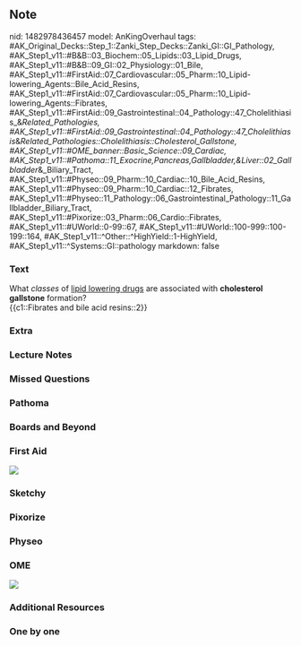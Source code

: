## Note
nid: 1482978436457
model: AnKingOverhaul
tags: #AK_Original_Decks::Step_1::Zanki_Step_Decks::Zanki_GI::GI_Pathology, #AK_Step1_v11::#B&B::03_Biochem::05_Lipids::03_Lipid_Drugs, #AK_Step1_v11::#B&B::09_GI::02_Physiology::01_Bile, #AK_Step1_v11::#FirstAid::07_Cardiovascular::05_Pharm::10_Lipid-lowering_Agents::Bile_Acid_Resins, #AK_Step1_v11::#FirstAid::07_Cardiovascular::05_Pharm::10_Lipid-lowering_Agents::Fibrates, #AK_Step1_v11::#FirstAid::09_Gastrointestinal::04_Pathology::47_Cholelithiasis_&_Related_Pathologies, #AK_Step1_v11::#FirstAid::09_Gastrointestinal::04_Pathology::47_Cholelithiasis_&_Related_Pathologies::Cholelithiasis::Cholesterol_Gallstone, #AK_Step1_v11::#OME_banner::Basic_Science::09_Cardiac, #AK_Step1_v11::#Pathoma::11_Exocrine,Pancreas,Gallbladder,&Liver::02_Gallbladder_&_Biliary_Tract, #AK_Step1_v11::#Physeo::09_Pharm::10_Cardiac::10_Bile_Acid_Resins, #AK_Step1_v11::#Physeo::09_Pharm::10_Cardiac::12_Fibrates, #AK_Step1_v11::#Physeo::11_Pathology::06_Gastrointestinal_Pathology::11_Gallbladder_Biliary_Tract, #AK_Step1_v11::#Pixorize::03_Pharm::06_Cardio::Fibrates, #AK_Step1_v11::#UWorld::0-99::67, #AK_Step1_v11::#UWorld::100-999::100-199::164, #AK_Step1_v11::^Other::^HighYield::1-HighYield, #AK_Step1_v11::^Systems::GI::pathology
markdown: false

### Text
<div>
  What <i>classes</i> of <u>lipid lowering drugs</u> are associated
  with <b>cholesterol gallstone</b> formation?
</div>
<div>
  {{c1::Fibrates and bile acid resins::2}}
</div>

### Extra


### Lecture Notes


### Missed Questions


### Pathoma


### Boards and Beyond


### First Aid
<img src="tmplswBcY.png">

### Sketchy


### Pixorize


### Physeo


### OME
<div class="ome-widget">
  <a href="https://onlinemeded.org/spa/cardiac?ref=anki"><img src=
  "_OME_AnkiFlashcards_Topic_2.png"></a>
</div>

### Additional Resources


### One by one

